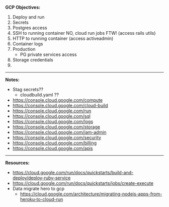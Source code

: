 **GCP Objectives:**

1. Deploy and run
1. Secrets
1. Postgres access
1. SSH to running container NO, cloud run jobs FTW! (access rails utils)
1. HTTP to running container (access activeadmin)
1. Container logs
1. Production
    - PG private services access
1. Storage credentials
1. 

---

**Notes:**

- Stag secrets??
  - cloudbuild.yaml ??
- https://console.cloud.google.com/compute
- https://console.cloud.google.com/cloud-build
- https://console.cloud.google.com/run
- https://console.cloud.google.com/sql
- https://console.cloud.google.com/logs
- https://console.cloud.google.com/storage
- https://console.cloud.google.com/iam-admin
- https://console.cloud.google.com/security
- https://console.cloud.google.com/billing
- https://console.cloud.google.com/apis

---

**Resources:**

- https://cloud.google.com/run/docs/quickstarts/build-and-deploy/deploy-ruby-service
- https://cloud.google.com/run/docs/quickstarts/jobs/create-execute
- Data migrate hero to gcp
  - https://cloud.google.com/architecture/migrating-nodejs-apps-from-heroku-to-cloud-run